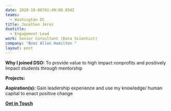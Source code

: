 ```yaml
---
date: 2020-10-06T01:49:08.854Z
teams:
  - Washington DC
title: Jonathan Jerez
dsotitle:
  - Engagement Lead
work: Senior Consultant (Data Scientist)
company: "Booz Allen Hamilton "
layout: post
---
```

**Why I joined DSO:** To provide value to high impact nonprofits and positively Impact students through mentorship

**Projects:** 

**Aspiration(s):** Gain leadership experience and use my knowledge/ human capital to enact positive change

**[Get in Touch](mailto:jonathanjerez@dsoglobal.org)**